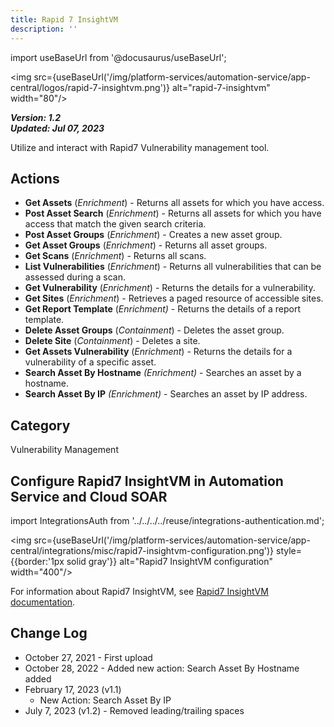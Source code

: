 ```yaml
---
title: Rapid 7 InsightVM
description: ''
---
```

import useBaseUrl from '@docusaurus/useBaseUrl';

<img src={useBaseUrl('/img/platform-services/automation-service/app-central/logos/rapid-7-insightvm.png')} alt="rapid-7-insightvm" width="80"/>

***Version: 1.2  
Updated: Jul 07, 2023***

Utilize and interact with Rapid7 Vulnerability management tool.

## Actions

* **Get Assets** (*Enrichment*) - Returns all assets for which you have access.
* **Post Asset Search** (*Enrichment*) - Returns all assets for which you have access that match the given search criteria.
* **Post Asset Groups** (*Enrichment*) - Creates a new asset group.
* **Get Asset Groups** (*Enrichment*) - Returns all asset groups.
* **Get Scans** (*Enrichment*) - Returns all scans.
* **List Vulnerabilities** (*Enrichment*) - Returns all vulnerabilities that can be assessed during a scan.
* **Get Vulnerability** (*Enrichment*) - Returns the details for a vulnerability.
* **Get Sites** (*Enrichment*) - Retrieves a paged resource of accessible sites.
* **Get Report Template** (*Enrichment)* - Returns the details of a report template.
* **Delete Asset Groups** (*Containment*) - Deletes the asset group.
* **Delete Site** (*Containment*) - Deletes a site.
* **Get Assets Vulnerability** (*Enrichment*) - Returns the details for a vulnerability of a specific asset.
* **Search Asset By Hostname** *(Enrichment)* - Searches an asset by a hostname.
* **Search Asset By IP** *(Enrichment)* - Searches an asset by IP address.

## Category

Vulnerability Management

## Configure Rapid7 InsightVM in Automation Service and Cloud SOAR

import IntegrationsAuth from '../../../../reuse/integrations-authentication.md';

<IntegrationsAuth/>

<img src={useBaseUrl('/img/platform-services/automation-service/app-central/integrations/misc/rapid7-insightvm-configuration.png')} style={{border:'1px solid gray'}} alt="Rapid7 InsightVM configuration" width="400"/>

For information about Rapid7 InsightVM, see [Rapid7 InsightVM documentation](https://docs.rapid7.com/insightvm/).

## Change Log

* October 27, 2021 - First upload
* October 28, 2022 - Added new action: Search Asset By Hostname added
* February 17, 2023 (v1.1)
	+ New Action: Search Asset By IP
* July 7, 2023 (v1.2) - Removed leading/trailing spaces
